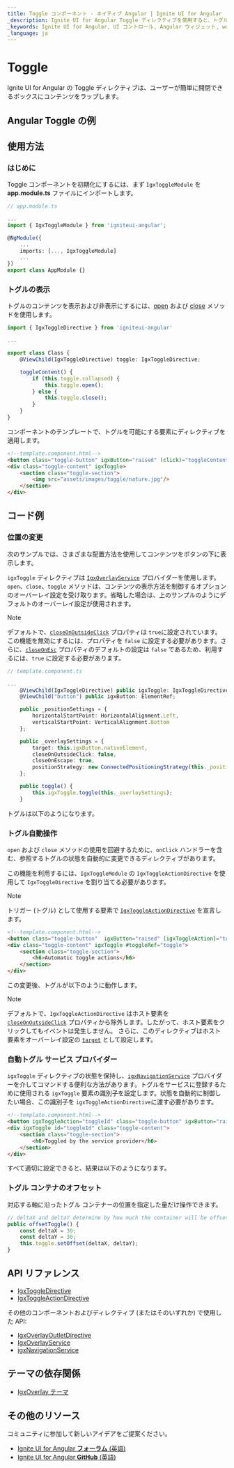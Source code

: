 ```yaml
---
title: Toggle コンポーネント - ネイティブ Angular | Ignite UI for Angular
_description: Ignite UI for Angular Toggle ディレクティブを使用すると、トグル コンテナーを開く、操作、アニメーションに適用、および閉じることができます。
_keywords: Ignite UI for Angular, UI コントロール, Angular ウィジェット, web ウィジェット, UI ウィジェット, Angular, ネイティブ Angular コンポーネント スィート, ネイティブ Angular コントロール, ネイティブ Angular コンポーネント ライブラリ, ネイティブ Angular コンポーネント, Angular Toggle ディレクティブ, Angular Toggle コントロール, Angular Toggle コンポーネント
_language: ja
---
```


# Toggle

<p class="highlight">Ignite UI for Angular の Toggle ディレクティブは、ユーザーが簡単に開閉できるボックスにコンテンツをラップします。</p>

## Angular Toggle の例


<code-view style="height: 370px" 
           data-demos-base-url="{environment:demosBaseUrl}" 
           iframe-src="{environment:demosBaseUrl}/interactions/toggle-sample-1" alt="Angular Toggle の例">
</code-view>


## 使用方法

### はじめに

Toggle コンポーネントを初期化にするには、まず `IgxToggleModule` を **app.module.ts** ファイルにインポートします。

```typescript
// app.module.ts

...
import { IgxToggleModule } from 'igniteui-angular';

@NgModule({
    ...
    imports: [..., IgxToggleModule]
    ...
})
export class AppModule {}
```

### トグルの表示

トグルのコンテンツを表示および非表示にするには、[open]({environment:angularApiUrl}/classes/igxtoggledirective.html#open) および [close]({environment:angularApiUrl}/classes/igxtoggledirective.html#close) メソッドを使用します。

```typescript
import { IgxToggleDirective } from 'igniteui-angular'

...

export class Class {
    @ViewChild(IgxToggleDirective) toggle: IgxToggleDirective;

    toggleContent() {
        if (this.toggle.collapsed) {
            this.toggle.open();
        } else {
            this.toggle.close();
        }
    }
}
```

コンポーネントのテンプレートで、トグルを可能にする要素にディレクティブを適用します。 

```html
<!--template.component.html-->
<button class="toggle-button" igxButton="raised" (click)="toggleContent()">Toggle</button>
<div class="toggle-content" igxToggle>
    <section class="toggle-section">
        <img src="assets/images/toggle/nature.jpg"/>
    </section>
</div>
```

## コード例 

### 位置の変更 

次のサンプルでは、さまざまな配置方法を使用してコンテンツをボタンの下に表示します。 

`igxToggle` ディレクティブは  [`IgxOverlayService`]({environment:angularApiUrl}/classes/igxoverlayservice.html) プロバイダーを使用します。`open`、`close`、`toggle` メソッドは、コンテンツの表示方法を制御するオプションのオーバーレイ設定を受け取ります。省略した場合は、上のサンプルのようにデフォルトのオーバーレイ設定が使用されます。

>[!NOTE]
> デフォルトで、[`closeOnOutsideClick`]({environment:angularApiUrl}/interfaces/overlaysettings.html#closeonoutsideclick) プロパティは `true`に設定されています。この機能を無効にするには、プロパティを `false` に設定する必要があります。さらに、[`closeOnEsc`]({environment:angularApiUrl}/interfaces/overlaysettings.html#closeonesc) プロパティのデフォルトの設定は `false` であるため、利用するには、`true` に設定する必要があります。

```typescript
// template.component.ts

...
    @ViewChild(IgxToggleDirective) public igxToggle: IgxToggleDirective;
    @ViewChild("button") public igxButton: ElementRef;

    public _positionSettings = {
        horizontalStartPoint: HorizontalAlignment.Left,
        verticalStartPoint: VerticalAlignment.Bottom
    };

    public _overlaySettings = {
        target: this.igxButton.nativeElement,
        closeOnOutsideClick: false,
        closeOnEscape: true,
        positionStrategy: new ConnectedPositioningStrategy(this._positionSettings)
    };

    public toggle() {
        this.igxToggle.toggle(this._overlaySettings);
    }
```

トグルは以下のようになります。


<code-view style="height: 370px" 
           data-demos-base-url="{environment:demosBaseUrl}" 
           iframe-src="{environment:demosBaseUrl}/interactions/toggle" >
</code-view>


### トグル自動操作

`open` および `close` メソッドの使用を回避するために、`onClick` ハンドラーを含む、参照するトグルの状態を自動的に変更できるディレクティブがあります。

この機能を利用するには、`IgxToggleModule` の `IgxToggleActionDirective` を使用して `IgxToggleDirective` を割り当てる必要があります。

>[!NOTE]
> トリガー (トグル) として使用する要素で [`IgxToggleActionDirective`]({environment:angularApiUrl}/classes/igxtoggleactiondirective.html) を宣言します。

```html
<!--template.component.html-->
<button class="toggle-button"  igxButton="raised" [igxToggleAction]="toggleRef">Toggle</button>
<div class="toggle-content" igxToggle #toggleRef="toggle">
    <section class="toggle-section">
        <h6>Automatic toggle actions</h6>
    </section>
</div>
```

この変更後、トグルが以下のように動作します。


<code-view style="height: 370px" 
           data-demos-base-url="{environment:demosBaseUrl}" 
           iframe-src="{environment:demosBaseUrl}/interactions/toggle-sample-2" >
</code-view>


>[!NOTE]
> デフォルトで、`IgxToggleActionDirective` はホスト要素を [`closeOnOutsideClick`]({environment:angularApiUrl}/interfaces/overlaysettings.html#closeonoutsideclick) プロパティから除外します。したがって、ホスト要素をクリックしてもイベントは発生しません。 さらに、このディレクティブはホスト要素をオーバーレイ設定の [`target`]({environment:angularApiUrl}/interfaces/overlaysettings.html#target) として設定します。

### 自動トグル サービス プロバイダー

`igxToggle` ディレクティブの状態を保持し、[`igxNavigationService`]({environment:angularApiUrl}/classes/igxnavigationservice.html) プロバイダーを介してコマンドする便利な方法があります。トグルをサービスに登録するために使用される `igxToggle` 要素の識別子を設定します。状態を自動的に制御したい場合、この識別子を `igxToggleActionDirective`に渡す必要があります。

```html
<!--template.component.html-->
<button igxToggleAction="toggleId" class="toggle-button" igxButton="raised">Toggle</button>
<div igxToggle id="toggleId" class="toggle-content">
    <section class="toggle-section">
        <h6>Toggled by the service provider</h6>
    </section>
</div>
```

すべて適切に設定できると、結果は以下のようになります。


<code-view style="height: 370px" 
           data-demos-base-url="{environment:demosBaseUrl}" 
           iframe-src="{environment:demosBaseUrl}/interactions/toggle-sample-3" >
</code-view>


### トグル コンテナのオフセット

対応する軸に沿ったトグル コンテナーの位置を指定した量だけ操作できます。

```typescript
// deltaX and deltaY determine by how much the container will be offset compared to its' previous position
public offsetToggle() {
    const deltaX = 30;
    const deltaY = 30;
    this.toggle.setOffset(deltaX, deltaY);
}
```


<code-view style="height: 370px" 
           data-demos-base-url="{environment:demosBaseUrl}" 
           iframe-src="{environment:demosBaseUrl}/interactions/toggle-sample-4" >
</code-view>


## API リファレンス
<div class="divider"></div>

* [IgxToggleDirective]({environment:angularApiUrl}/classes/igxtoggledirective.html)
* [IgxToggleActionDirective]({environment:angularApiUrl}/classes/igxtoggleactiondirective.html)

その他のコンポーネントおよびディレクティブ (またはそのいずれか) で使用した API:

* [IgxOverlayOutletDirective]({environment:angularApiUrl}/classes/igxoverlayoutletdirective.html)
* [IgxOverlayService]({environment:angularApiUrl}/classes/igxoverlayservice.html)
* [igxNavigationService]({environment:angularApiUrl}/classes/igxnavigationservice.html)

## テーマの依存関係
* [IgxOverlay テーマ]({environment:sassApiUrl}/index.html#function-igx-overlay-theme)


## その他のリソース
<div class="divider--half"></div>

コミュニティに参加して新しいアイデアをご提案ください。
* [Ignite UI for Angular **フォーラム** (英語)](https://www.infragistics.com/community/forums/f/ignite-ui-for-angular)
* [Ignite UI for Angular **GitHub** (英語)](https://github.com/IgniteUI/igniteui-angular)
